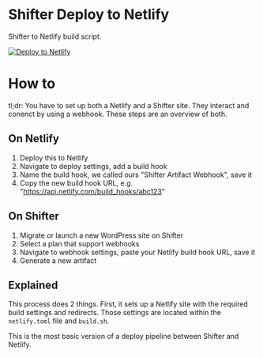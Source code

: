 # Shifter Deploy to Netlify

Shifter to Netlify build script.

<a href="https://app.netlify.com/start/deploy?repository=https://github.com/getshifter/shifter-netlify-build"><img src="https://www.netlify.com/img/deploy/button.svg" alt="Deploy to Netlify"></a>

# How to

tl;dr: You have to set up both a Netlify and a Shifter site. They interact and conenct by using a webhook. These steps are an overview of both.

## On Netlify
1. Deploy this to Netlify
1. Navigate to deploy settings, add a build hook
1. Name the build hook, we called ours "Shifter Artifact Webhook", save it
1. Copy the new build hook URL, e.g. "https://api.netlify.com/build_hooks/abc123"

## On Shifter
1. Migrate or launch a new WordPress site on Shifter
1. Select a plan that support webhooks
1. Navigate to webhook settings, paste your Netlify build hook URL, save it
1. Generate a new artifact

## Explained
This process does 2 things. First, it sets up a Netlify site with the required build settings and redirects. Those settings are located within the `netlify.toml` file and `build.sh`.

This is the most basic version of a deploy pipeline between Shifter and Netlify.